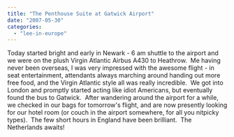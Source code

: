 ```yaml
---
title: "The Penthouse Suite at Gatwick Airport"
date: "2007-05-30"
categories: 
  - "lee-in-europe"
---
```


Today started bright and early in Newark - 6 am shuttle to the airport and we were on the plush Virgin Atlantic Airbus A430 to Heathrow.  Me having never been overseas, I was very impressed with the awesome flight - in seat entertainment, attendants always marching around handing out more free food, and the Virgin Atlantic style all was really incredible.  We got into London and promptly started acting like idiot Americans, but eventually found the bus to Gatwick.  After wandering around the airport for a while, we checked in our bags for tomorrow's flight, and are now presently looking for our hotel room (or couch in the airport somewhere, for all you nitpicky types).  The few short hours in England have been brilliant.  The Netherlands awaits!
